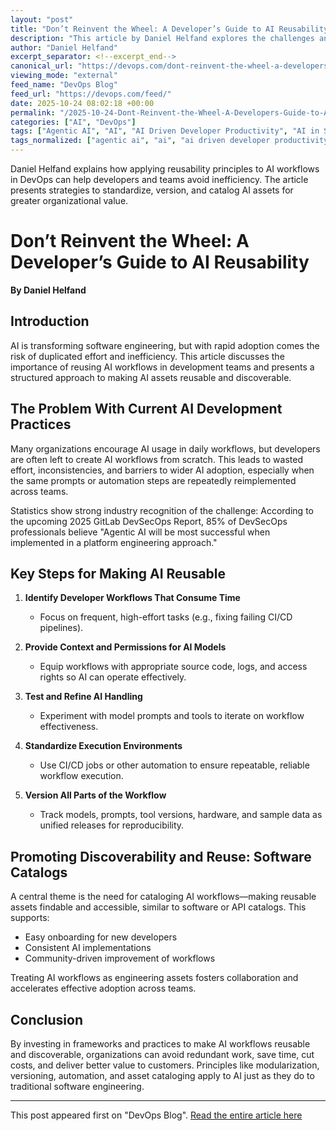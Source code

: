 ```yaml
---
layout: "post"
title: "Don’t Reinvent the Wheel: A Developer’s Guide to AI Reusability"
description: "This article by Daniel Helfand explores the challenges and opportunities of making AI workflows reusable within software engineering teams, emphasizing the importance of applying established software engineering principles such as modularization, versioning, and workflow cataloging. It offers actionable steps and considerations for organizations adopting AI to improve efficiency, consistency, and developer experience."
author: "Daniel Helfand"
excerpt_separator: <!--excerpt_end-->
canonical_url: "https://devops.com/dont-reinvent-the-wheel-a-developers-guide-to-ai-reusability/"
viewing_mode: "external"
feed_name: "DevOps Blog"
feed_url: "https://devops.com/feed/"
date: 2025-10-24 08:02:18 +00:00
permalink: "/2025-10-24-Dont-Reinvent-the-Wheel-A-Developers-Guide-to-AI-Reusability.html"
categories: ["AI", "DevOps"]
tags: ["Agentic AI", "AI", "AI Driven Developer Productivity", "AI in Software Engineering", "AI Model Versioning", "AI Platform Engineering", "AI Reusability", "AI Reuse Framework", "AI Workflow Management", "AI Workflow Standardization", "AI Workflow Versioning", "AI Workflows", "Business Of DevOps", "CI/CD", "CI/CD AI", "Contributed Content", "Developer Productivity", "DevOps", "DevSecOps", "Devsecops Automation", "Platform Engineering", "Posts", "Reusable AI Workflows", "Social Facebook", "Social LinkedIn", "Social X", "Software Catalog For AI", "Software Catalogs", "Workflow Automation"]
tags_normalized: ["agentic ai", "ai", "ai driven developer productivity", "ai in software engineering", "ai model versioning", "ai platform engineering", "ai reusability", "ai reuse framework", "ai workflow management", "ai workflow standardization", "ai workflow versioning", "ai workflows", "business of devops", "cislashcd", "cislashcd ai", "contributed content", "developer productivity", "devops", "devsecops", "devsecops automation", "platform engineering", "posts", "reusable ai workflows", "social facebook", "social linkedin", "social x", "software catalog for ai", "software catalogs", "workflow automation"]
---
```


Daniel Helfand explains how applying reusability principles to AI workflows in DevOps can help developers and teams avoid inefficiency. The article presents strategies to standardize, version, and catalog AI assets for greater organizational value.<!--excerpt_end-->

# Don’t Reinvent the Wheel: A Developer’s Guide to AI Reusability

**By Daniel Helfand**

## Introduction

AI is transforming software engineering, but with rapid adoption comes the risk of duplicated effort and inefficiency. This article discusses the importance of reusing AI workflows in development teams and presents a structured approach to making AI assets reusable and discoverable.

## The Problem With Current AI Development Practices

Many organizations encourage AI usage in daily workflows, but developers are often left to create AI workflows from scratch. This leads to wasted effort, inconsistencies, and barriers to wider AI adoption, especially when the same prompts or automation steps are repeatedly reimplemented across teams.

Statistics show strong industry recognition of the challenge: According to the upcoming 2025 GitLab DevSecOps Report, 85% of DevSecOps professionals believe "Agentic AI will be most successful when implemented in a platform engineering approach."

## Key Steps for Making AI Reusable

1. **Identify Developer Workflows That Consume Time**
   - Focus on frequent, high-effort tasks (e.g., fixing failing CI/CD pipelines).

2. **Provide Context and Permissions for AI Models**
   - Equip workflows with appropriate source code, logs, and access rights so AI can operate effectively.

3. **Test and Refine AI Handling**
   - Experiment with model prompts and tools to iterate on workflow effectiveness.

4. **Standardize Execution Environments**
   - Use CI/CD jobs or other automation to ensure repeatable, reliable workflow execution.

5. **Version All Parts of the Workflow**
   - Track models, prompts, tool versions, hardware, and sample data as unified releases for reproducibility.

## Promoting Discoverability and Reuse: Software Catalogs

A central theme is the need for cataloging AI workflows—making reusable assets findable and accessible, similar to software or API catalogs. This supports:

- Easy onboarding for new developers
- Consistent AI implementations
- Community-driven improvement of workflows

Treating AI workflows as engineering assets fosters collaboration and accelerates effective adoption across teams.

## Conclusion

By investing in frameworks and practices to make AI workflows reusable and discoverable, organizations can avoid redundant work, save time, cut costs, and deliver better value to customers. Principles like modularization, versioning, automation, and asset cataloging apply to AI just as they do to traditional software engineering.

---

This post appeared first on "DevOps Blog". [Read the entire article here](https://devops.com/dont-reinvent-the-wheel-a-developers-guide-to-ai-reusability/)
